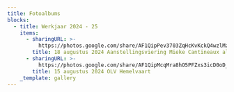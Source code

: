 ```yaml
---
title: Fotoalbums
blocks:
  - title: Werkjaar 2024 - 25
    items:
      - sharingURL: >-
          https://photos.google.com/share/AF1QipPev3703ZqHcKvKckQ4wzlMzasfcHlOfmPeM2MTHdUilAsAnJ9s8BrGF-JP7U5hkA?key=RVk2eE1ZWkNRWS03dS0wdDljdjBpSzNpTkFkQ3Zn
        title: 18 augustus 2024 Aanstellingsviering Mieke Cantineaux als voorganger
      - sharingURL: >-
          https://photos.google.com/share/AF1QipMcqMra8hO5PFZxs3icD0oD_yc4qltgkV-kv68uMZ61Ez-vdurm96DqzuLgP1fEBQ?key=eE9CWEtrYzVJYjB6NXdINlA0UGsxNkJfOWhINGx3
        title: 15 augustus 2024 OLV Hemelvaart
    _template: gallery
---
```



